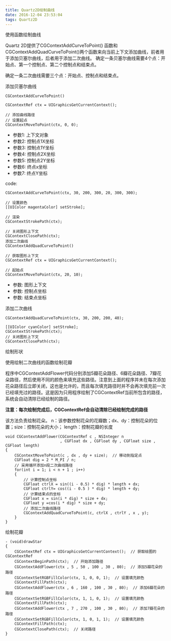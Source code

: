 ```yaml
---
title: Quartz2D绘制曲线
date: 2016-12-04 23:53:04
tags: Quartz2D
---
```


使用函数绘制曲线

Quartz 2D提供了CGContextAddCurveToPoint() 函数和CGContextAddQuadCurveToPoint()两个函数来向当前上下文添加曲线，前者用于添加贝塞尔曲线，后者用于添加二次曲线。
确定一条贝塞尔曲线需要4个点：开始点、第一个控制点、第二个控制点和结束点。

确定一条二次曲线需要三个点：开始点、控制点和结束点。

添加贝塞尔曲线

	CGContextAddCurveToPoint()
	
	CGContextRef ctx = UIGraphicsGetCurrentContext();
	
	// 添加曲线路径
	// 设置起点
	CGContextMoveToPoint(ctx, 0, 0);



 * 参数1: 上下文对象
 * 参数2: 控制点1X坐标
 * 参数3: 控制点1Y坐标
 * 参数4: 控制点2X坐标
 * 参数5: 控制点2Y坐标
 * 参数6: 终点x坐标
 * 参数7: 终点Y坐标
 
code:
 
	CGContextAddCurveToPoint(ctx, 30, 200, 300, 20, 300, 300);
	
	// 设置颜色
	[[UIColor magentaColor] setStroke];
	
	// 渲染
	CGContextStrokePath(ctx);
	
	// 关闭图形上下文
	CGContextClosePath(ctx);
	添加二次曲线
	CGContextAddQuadCurveToPoint()
	
	// 获取图形上下文
	CGContextRef ctx = UIGraphicsGetCurrentContext();
	
	// 起始点
	CGContextMoveToPoint(ctx, 20, 10);


 * 参数: 图形上下文
 * 参数: 控制点坐标
 * 参数: 结束点坐标
 
添加二次曲线

	CGContextAddQuadCurveToPoint(ctx, 30, 200, 200, 40);
	
	[[UIColor cyanColor] setStroke];
	CGContextStrokePath(ctx);
	// 关闭图形上下文
	CGContextClosePath(ctx);


绘制形状

使用绘制二次曲线的函数绘制花瓣

程序中CGContextAddFlower代码分别添加5瓣花朵路径、6瓣花朵路径、7瓣花朵路径，然后使用不同的颜色来填充这些路径。注意到上面的程序并未在每次添加花朵路径后立即关闭，这也是允许的，而且每次填充路径时并不会再次填充前一次已经填充过的路径。这是因为只用程序绘制了CGContextRef当前所包含的路径，系统会自动清除已经绘制的路径。

**注意：每次绘制完成后，CGContextRef会自动清除已经绘制完成的路径**


 该方法负责绘制花朵。
 n：该参数控制花朵的花瓣数；dx、dy：控制花朵的位置；size：控制花朵的大小；
 length：控制花瓣的长度
 
 
	void CGContextAddFlower(CGContextRef c , NSInteger n
	                        , CGFloat dx , CGFloat dy , CGFloat size , CGFloat length)
	{
	    CGContextMoveToPoint(c , dx , dy + size);  // 移动到指定点
	    CGFloat dig = 2 * M_PI / n;
	    // 采用循环添加n段二次曲线路径
	    for(int i = 1; i < n + 1 ; i++)
	    {
	        // 计算控制点坐标
	        CGFloat ctrlX = sin((i - 0.5) * dig) * length + dx;
	        CGFloat ctrlY= cos((i - 0.5 ) * dig) * length + dy;
	        // 计算结束点的坐标
	        CGFloat x = sin(i * dig) * size + dx;
	        CGFloat y =cos(i * dig) * size + dy;
	        // 添加二次曲线路径
	        CGContextAddQuadCurveToPoint(c, ctrlX , ctrlY , x , y);
	    }
	}


绘制花瓣

	- (void)drawStar
	{
	    CGContextRef ctx = UIGraphicsGetCurrentContext();  // 获取绘图的CGContextRef
	    CGContextBeginPath(ctx);  // 开始添加路径
	    CGContextAddFlower(ctx , 5 , 50 , 100 , 30 , 80);  // 添加5瓣花朵的路径
	    CGContextSetRGBFillColor(ctx, 1, 0, 0, 1);  // 设置填充颜色
	    CGContextFillPath(ctx);
	    CGContextAddFlower(ctx , 6 , 160 , 100 , 30 , 80);  // 添加6瓣花朵的路径
	    CGContextSetRGBFillColor(ctx, 1, 1, 0, 1);  // 设置填充颜色
	    CGContextFillPath(ctx);
	    CGContextAddFlower(ctx , 7 , 270 , 100 , 30 , 80);  // 添加7瓣花朵的路径
	    CGContextSetRGBFillColor(ctx, 1, 0, 1, 1);  // 设置填充颜色
	    CGContextFillPath(ctx);
	    CGContextClosePath(ctx);  // 关闭路径
	}

